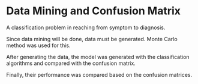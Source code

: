 # Data Mining and Confusion Matrix

A classification problem in reaching from symptom to diagnosis.

Since data mining will be done, data must be generated. Monte Carlo method was used for this.

After generating the data, the model was generated with the classification algorithms and compared with the confusion matrix.

Finally, their performance was compared based on the confusion matrices.
